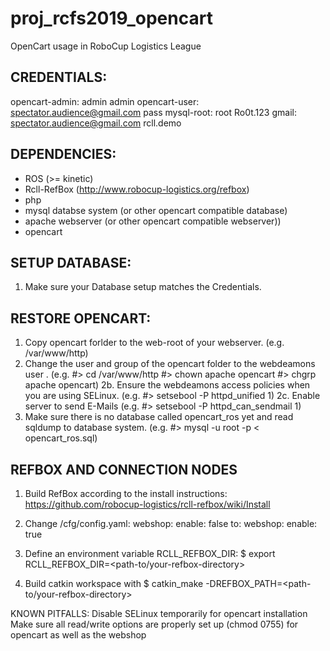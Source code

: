 # proj_rcfs2019_opencart

OpenCart usage in RoboCup Logistics League

## CREDENTIALS:
opencart-admin: admin admin
opencart-user: spectator.audience@gmail.com pass
mysql-root: root Ro0t.123
gmail: spectator.audience@gmail.com rcll.demo


## DEPENDENCIES:
* ROS (>= kinetic)
* Rcll-RefBox (http://www.robocup-logistics.org/refbox)
* php
* mysql databse system (or other opencart compatible database)
* apache webserver (or other opencart compatible webserver))
* opencart

## SETUP DATABASE:
1.  Make sure your Database setup matches the Credentials.

## RESTORE OPENCART:
1.  Copy opencart forlder to the web-root of your webserver.
    (e.g. /var/www/http)
2.  Change the user and group of the opencart folder to the webdeamons user .
    (e.g. #> cd /var/www/http 
          #> chown apache opencart 
          #> chgrp apache opencart)
2b. Ensure the webdeamons access policies when you are using SELinux.
    (e.g. #> setsebool -P httpd_unified 1)
2c. Enable server to send E-Mails
    (e.g. #> setsebool -P httpd_can_sendmail 1)
3.  Make sure there is no database called opencart_ros yet and read sqldump to 
    database system.
    (e.g. #> mysql -u root -p < opencart_ros.sql)


## REFBOX AND CONNECTION NODES
1. Build RefBox according to the install instructions:
   https://github.com/robocup-logistics/rcll-refbox/wiki/Install
2. Change <rcll-refbox-path>/cfg/config.yaml:
        webshop:
                enable: false
   to:
        webshop:
                enable: true
3. Define an environment variable RCLL_REFBOX_DIR:
	$ export RCLL_REFBOX_DIR=<path-to/your-refbox-directory> 

4. Build catkin workspace with
        $ catkin_make -DREFBOX_PATH=<path-to/your-refbox-directory>

KNOWN PITFALLS:
        Disable SELinux temporarily for opencart installation
        Make sure all read/write options are properly set up (chmod 0755) for opencart as well as
        the webshop


